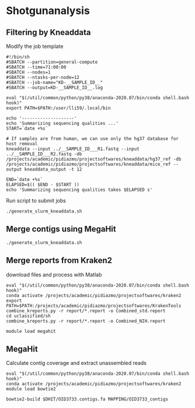 # Shotgunanalysis

## Filtering by Kneaddata
Modify the job template
```
#!/bin/sh
#SBATCH --partition=general-compute
#SBATCH --time=71:00:00
#SBATCH --nodes=1
#SBATCH --ntasks-per-node=12
#SBATCH --job-name="KD-__SAMPLE_ID__"
#SBATCH --output=KD-__SAMPLE_ID__.log

eval "$(/util/common/python/py38/anaconda-2020.07/bin/conda shell.bash hook)"
export PATH=$PATH:/user/lli59/.local/bin

echo '--------------------'
echo 'Summarizing sequencing qualities ...'
START=`date +%s`

# If samples are from human, we can use only the hg37 database for host removal
kneaddata --input ../__SAMPLE_ID___R1.fastq --input ../__SAMPLE_ID___R2.fastq -db /projects/academic/pidiazmo/projectsoftwares/kneaddata/hg37_ref -db /projects/academic/pidiazmo/projectsoftwares/kneaddata/mice_ref --output kneaddata_output -t 12

END=`date +%s`
ELAPSED=$(( $END - $START ))
echo 'Summarizing sequencing qualities takes $ELAPSED s'
```
Run script to submit jobs
```
./generate_slurm_kneaddata.sh
```
## Merge contigs using MegaHit
```
./generate_slurm_kneaddata.sh
```
## Merge reports from Kraken2
download files and process with Matlab

```
eval "$(/util/common/python/py38/anaconda-2020.07/bin/conda shell.bash hook)"
conda activate /projects/academic/pidiazmo/projectsoftwares/kraken2
export PATH=$PATH:/projects/academic/pidiazmo/projectsoftwares/KrakenTools
combine_kreports.py -r report/*.report -o Combined_std.report
cd uclassified/sh
combine_kreports.py -r report/*.report -o Combined_NIH.report
```
```
module load megahit
```
## MegaHit
Calculate contig coverage and extract unassembled reads
```
eval "$(/util/common/python/py38/anaconda-2020.07/bin/conda shell.bash hook)"
conda activate /projects/academic/pidiazmo/projectsoftwares/kraken2
module load bowtie2

bowtie2-build $DHIT/OID3733.contigs.fa MAPPING/OID3733_contigs
```
